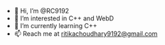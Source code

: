 - 👋 Hi, I’m @RC9192
- 👀 I’m interested in C++ and WebD
- 🌱 I’m currently learning C++
- 📫 Reach me at ritikachoudhary9192@gmail.com

<!---
RC9192/RC9192 is a ✨ special ✨ repository because its `README.md` (this file) appears on your GitHub profile.
You can click the Preview link to take a look at your changes.
--->
